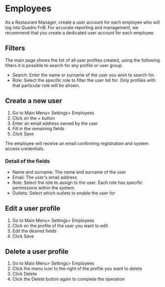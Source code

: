 # Employees

As a Restaurant Manager, create a user account for each employee who will log into Quadro FnB. For accurate reporting and management, we recommend that you create a dedicated user account for each employee.

## Filters

The main page shows the list of all user profiles created, using the following filters it is possible to search for any profile or user group.

- Search: Enter the name or surname of the user you wish to search for.
- Role: Select the specific role to filter the user list for. Only profiles with that particular role will be shown.

## Create a new user

1. Go to Main Menu> Settings> Employees
2. Click on the + button
3. Enter an email address owned by the user
3. Fill in the remaining fields
4. Click Save

The employee will receive an email confirming registration and system access credentials.

### Detail of the fields

- Name and surname: The name and surname of the user
- Email: The user's email address
- Role: Select the role to assign to the user. Each role has specific permissions within the system.
- Outlets: Select which outlets to enable the user for

## Edit a user profile

1. Go to Main Menu> Settings> Employees
2. Click on the profile of the user you want to edit
3. Edit the desired fields
4. Click Save

## Delete a user profile

1. Go to Main Menu> Settings> Employees
2. Click the menu icon to the right of the profile you want to delete
3. Click Delete
4. Click the Delete button again to complete the operation
